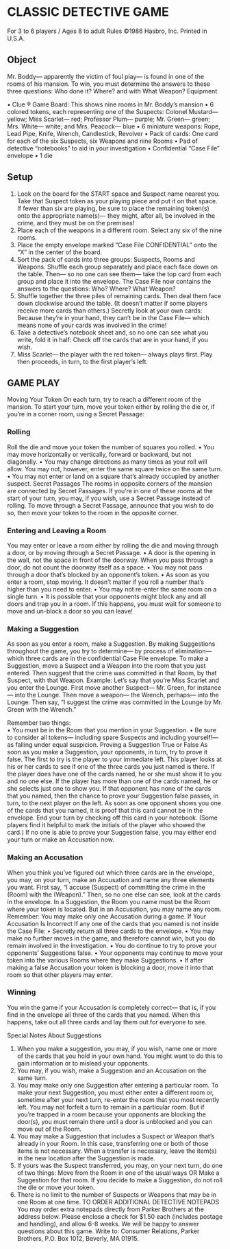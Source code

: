 # CLASSIC DETECTIVE GAME

For 3 to 6 players / Ages 8 to adult
Rules ©1986 Hasbro, Inc. Printed in U.S.A.

## Object
Mr. Boddy— apparently the victim of foul play— is found in one of the rooms of
his mansion. To win, you must determine the answers to these three questions:
Who done it? Where? and with What Weapon?
Equipment

• Clue ® Game Board: This shows nine rooms in Mr. Boddy’s mansion
• 6 colored tokens, each representing one of the Suspects:
 Colonel Mustard— yellow; Miss Scarlet— red; Professor Plum— purple;
 Mr. Green— green; Mrs. White— white; and Mrs. Peacock— blue
• 6 miniature weapons: Rope, Lead Pipe, Knife, Wrench, Candlestick, Revolver
• Pack of cards: One card for each of the six Suspects, six Weapons and nine Rooms
• Pad of detective “notebooks” to aid in your investigation
• Confidential “Case File” envelope
• 1 die

## Setup
1. Look on the board for the START space and Suspect name nearest you. Take that
Suspect token as your playing piece and put it on that space. If fewer than six are
playing, be sure to place the remaining token(s) onto the appropriate name(s)—
they might, after all, be involved in the crime, and they must be on the premises!
2. Place each of the weapons in a different room. Select any six of the nine rooms.
3. Place the empty envelope marked “Case File CONFIDENTIAL” onto the “X” in the
center of the board.
4. Sort the pack of cards into three groups: Suspects, Rooms and Weapons. Shuffle each
group separately and place each face down on the table. Then— so no one can see
them— take the top card from each group and place it into the envelope. The Case File
now contains the answers to the questions: Who? Where? What Weapon?
5. Shuffle together the three piles of remaining cards. Then deal them face down
clockwise around the table. (It doesn’t matter if some players receive more cards than
others.) Secretly look at your own cards: Because they’re in your hand, they can’t be in
the Case File— which means none of your cards was involved in the crime!
6. Take a detective’s notebook sheet and, so no one can see what you write, fold it in half:
Check off the cards that are in your hand, if you wish.
7. Miss Scarlet— the player with the red token— always plays first. Play then proceeds, in
turn, to the first player’s left.


## GAME PLAY

Moving Your Token
On each turn, try to reach a different room of the mansion. To start your turn, move your
token either by rolling the die or, if you’re in a corner room, using a Secret Passage:

### Rolling
Roll the die and move your token the number of squares you rolled.
• You may move horizontally or vertically, forward or backward, but not diagonally.
• You may change directions as many times as your roll will allow. You may not,
 however, enter the same square twice on the same turn.
• You may not enter or land on a square that’s already occupied by another suspect.
Secret Passages
The rooms in opposite corners of the mansion are connected by Secret Passages.
If you’re in one of these rooms at the start of your turn, you may, if you wish, use a Secret
Passage instead of rolling. To move through a Secret Passage, announce that you wish to
do so, then move your token to the room in the opposite corner.

### Entering and Leaving a Room
You may enter or leave a room either by rolling the die and moving through
a door, or by moving through a Secret Passage.
• A door is the opening in the wall, not the space in front of the doorway.
 When you pass through a door, do not count the doorway itself as a space.
• You may not pass through a door that’s blocked by an opponent’s token.
• As soon as you enter a room, stop moving. It doesn’t matter if you roll
 a number that’s higher than you need to enter.
• You may not re-enter the same room on a single turn.
• It is possible that your opponents might block any and all doors and trap
 you in a room. If this happens, you must wait for someone to move and
 un-block a door so you can leave!

### Making a Suggestion
As soon as you enter a room, make a Suggestion. By making Suggestions throughout the
game, you try to determine— by process of elimination— which three cards are in the
confidential Case File envelope. To make a Suggestion, move a Suspect and a Weapon
into the room that you just entered. Then suggest that the crime was committed in that
Room, by that Suspect, with that Weapon.
Example: Let’s say that you’re Miss Scarlet and you enter the Lounge. First move another
Suspect— Mr. Green, for instance— into the Lounge. Then move a weapon— the Wrench,
perhaps— into the Lounge. Then say, “I suggest the crime was committed in the Lounge
by Mr. Green with the Wrench.”

Remember two things: <br>
• You must be in the Room that you mention in your Suggestion.
• Be sure to consider all tokens— including spare Suspects and including
 yourself!— as falling under equal suspicion.
Proving a Suggestion True or False
As soon as you make a Suggestion, your opponents, in turn, try to prove it false. The first
to try is the player to your immediate left. This player looks at his or her cards to see if one
of the three cards you just named is there. If the player does have one of the cards named,
he or she must show it to you and no one else. If the player has more than one of the cards
named, he or she selects just one to show you.
If that opponent has none of the cards that you named, then the chance to prove your
Suggestion false passes, in turn, to the next player on the left.
As soon as one opponent shows you one of the cards that you named, it is proof that this
card cannot be in the envelope. End your turn by checking off this card in your notebook.
(Some players find it helpful to mark the initials of the player who showed the card.)
If no one is able to prove your Suggestion false, you may either end your turn or make
an Accusation now.

### Making an Accusation
When you think you’ve figured out which three cards are in the envelope, you may,
on your turn, make an Accusation and name any three elements you want. First say,
“I accuse (Suspect) of committing the crime in the (Room) with the (Weapon).”
Then, so no one else can see, look at the cards in the envelope.
In a Suggestion, the Room you name must be the Room where your token is located.
But in an Accusation, you may name any room.
Remember: You may make only one Accusation during a game.
If Your Accusation Is Incorrect
If any one of the cards that you named is not inside the Case File:
• Secretly return all three cards to the envelope.
• You may make no further moves in the game, and therefore cannot win, but you do
 remain involved in the investigation.
• You do continue to try to prove your opponents’ Suggestions false.
• Your opponents may continue to move your token into the various Rooms where
 they make Suggestions.
• If after making a false Accusation your token is blocking a door, move it into that
 room so that other players may enter.

### Winning
You win the game if your Accusation is completely correct— that is, if you find in the
envelope all three of the cards that you named. When this happens, take out all three
cards and lay them out for everyone to see.

Special Notes About Suggestions
1. When you make a suggestion, you may, if you wish, name one or more of the cards
that you hold in your own hand. You might want to do this to gain information or to
mislead your opponents.
2. You may, if you wish, make a Suggestion and an Accusation on the same turn.
3. You may make only one Suggestion after entering a particular room. To make your
next Suggestion, you must either enter a different room or, sometime after your next
turn, re-enter the room that you most recently left. You may not forfeit a turn to
remain in a particular room. But if you’re trapped in a room because your opponents
are blocking the door(s), you must remain there until a door is unblocked and you
can move out of the Room.
4. You may make a Suggestion that includes a Suspect or Weapon that’s already in your
Room. In this case, transferring one or both of those items is not necessary. When a
transfer is necessary, leave the item(s) in the new location after the Suggestion is made.
5. If yours was the Suspect transferred, you may, on your next turn, do one of two things:
Move from the Room in one of the usual ways OR Make a Suggestion for that room.
If you decide to make a Suggestion, do not roll the die or move your token.
6. There is no limit to the number of Suspects or Weapons that may be in one Room
at one time.
TO ORDER ADDITIONAL DETECTIVE NOTEPADS
You may order extra notepads directly from Parker Brothers at the address below. Please
enclose a check for $1.50 each (includes postage and handling), and allow 6-8 weeks.
We will be happy to answer questions about this game.
Write to: Consumer Relations, Parker Brothers,
P.O. Box 1012, Beverly, MA 01915.
